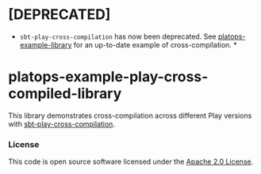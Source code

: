[DEPRECATED]
=
* `sbt-play-cross-compilation` has now been deprecated. See [platops-example-library](https://github.com/hmrc/platops-example-library) for an up-to-date example of cross-compilation. *

# platops-example-play-cross-compiled-library

This library demonstrates cross-compilation across different Play versions with [sbt-play-cross-compilation](https://github.com/hmrc/sbt-play-cross-compilation). 

### License

This code is open source software licensed under the [Apache 2.0 License]("http://www.apache.org/licenses/LICENSE-2.0.html").
